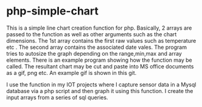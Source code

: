 # php-simple-chart
This is a simple line chart creation function for php. 
Basically, 2 arrays are passed to the function as well as other arguments such as the chart dimensions. 
The 1st array contains the first raw values such as temperature etc . The second array contains the associated date vales. 
The program tries to autosize the graph depending on the range,min,max and array elements. 
There is an example program showing how the function may be called.
The resultant chart may be cut and paste into MS office documents as a gif, png etc. An example gif is shown in this git.

I use the function in my IOT projects where I capture sensor data in a Mysql database via a php script and then graph it
using this function. I create the input arrays from a series of sql queries.

